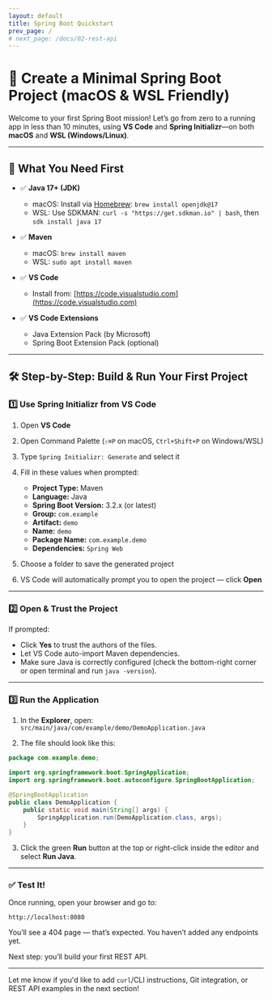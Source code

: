 ```yaml
---
layout: default
title: Spring Boot Quickstart
prev_page: /
# next_page: /docs/02-rest-api
---
```


# 🏁 Create a Minimal Spring Boot Project (macOS & WSL Friendly)

Welcome to your first Spring Boot mission! Let’s go from zero to a running app in less than 10 minutes, using **VS Code** and **Spring Initializr**—on both **macOS** and **WSL (Windows/Linux)**.

---

## 🧰 What You Need First

* ✅ **Java 17+ (JDK)**

  * macOS: Install via [Homebrew](https://brew.sh): `brew install openjdk@17`
  * WSL: Use SDKMAN: `curl -s "https://get.sdkman.io" | bash`, then `sdk install java 17`
* ✅ **Maven**

  * macOS: `brew install maven`
  * WSL: `sudo apt install maven`
* ✅ **VS Code**

  * Install from: [https://code.visualstudio.com](https://code.visualstudio.com)
* ✅ **VS Code Extensions**

  * Java Extension Pack (by Microsoft)
  * Spring Boot Extension Pack (optional)

---

## 🛠 Step-by-Step: Build & Run Your First Project

### 1️⃣ Use Spring Initializr from VS Code

1. Open **VS Code**

2. Open Command Palette (`⇧⌘P` on macOS, `Ctrl+Shift+P` on Windows/WSL)

3. Type `Spring Initializr: Generate` and select it

4. Fill in these values when prompted:

   * **Project Type:** Maven
   * **Language:** Java
   * **Spring Boot Version:** 3.2.x (or latest)
   * **Group:** `com.example`
   * **Artifact:** `demo`
   * **Name:** `demo`
   * **Package Name:** `com.example.demo`
   * **Dependencies:** `Spring Web`

5. Choose a folder to save the generated project

6. VS Code will automatically prompt you to open the project — click **Open**

---

### 2️⃣ Open & Trust the Project

If prompted:

* Click **Yes** to trust the authors of the files.
* Let VS Code auto-import Maven dependencies.
* Make sure Java is correctly configured (check the bottom-right corner or open terminal and run `java -version`).

---

### 3️⃣ Run the Application

1. In the **Explorer**, open:
   `src/main/java/com/example/demo/DemoApplication.java`

2. The file should look like this:

```java
package com.example.demo;

import org.springframework.boot.SpringApplication;
import org.springframework.boot.autoconfigure.SpringBootApplication;

@SpringBootApplication
public class DemoApplication {
    public static void main(String[] args) {
        SpringApplication.run(DemoApplication.class, args);
    }
}
```

3. Click the green **Run** button at the top or right-click inside the editor and select **Run Java**.

---

### ✅ Test It!

Once running, open your browser and go to:

```
http://localhost:8080
```

You’ll see a 404 page — that’s expected. You haven’t added any endpoints yet.

Next step: you’ll build your first REST API.

---

Let me know if you'd like to add `curl`/CLI instructions, Git integration, or REST API examples in the next section!
